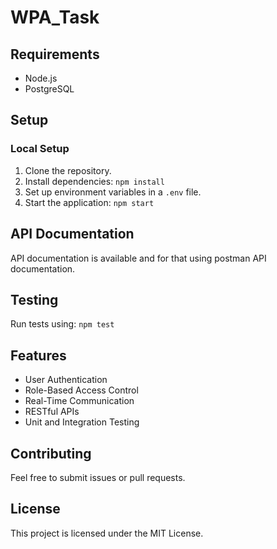 # WPA_Task

## Requirements
- Node.js
- PostgreSQL

## Setup

### Local Setup
1. Clone the repository.
2. Install dependencies: `npm install`
3. Set up environment variables in a `.env` file.
4. Start the application: `npm start`


## API Documentation
API documentation is available and for that using postman API documentation.

## Testing
Run tests using: `npm test`

## Features
- User Authentication
- Role-Based Access Control
- Real-Time Communication
- RESTful APIs
- Unit and Integration Testing

## Contributing
Feel free to submit issues or pull requests.

## License
This project is licensed under the MIT License.
